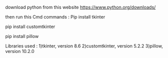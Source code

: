 download python from this website 
https://www.python.org/downloads/ 

then run this Cmd commands :
Pip install tkinter

pip install customtkinter

pip install pillow

Libraries used : 
1)tkinter, version 8.6
2)customtkinter, version 5.2.2
3)pillow, version 10.2.0 

